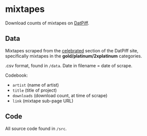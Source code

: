 # mixtapes

Download counts of mixtapes on [DatPiff](http://www.datpiff.com).

Data
----

Mixtapes scraped from the [celebrated](http://www.datpiff.com/mixtapes/celebrated) section of the DatPiff site, specifically mixtapes in the **gold/platinum/2xplatinum** categories.

.csv format, found in `/data`. Date in filename = date of scrape.

Codebook:

-   `artist` (name of artist)
-   `title` (title of project)
-   `downloads` (download count, at time of scrape)
-   `link` (mixtape sub-page URL)

Code
----

All source code found in `/src`.